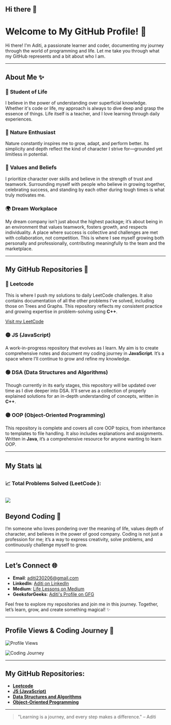 ## Hi there 👋

# Welcome to My GitHub Profile! 🌟

Hi there! I'm Aditi, a passionate learner and coder, documenting my journey through the world of programming and life. Let me take you through what my GitHub represents and a bit about who I am.

---

## About Me ✨

### 🌱 **Student of Life**
I believe in the power of understanding over superficial knowledge. Whether it's code or life, my approach is always to dive deep and grasp the essence of things. Life itself is a teacher, and I love learning through daily experiences.

### 🌿 **Nature Enthusiast**
Nature constantly inspires me to grow, adapt, and perform better. Its simplicity and depth reflect the kind of character I strive for—grounded yet limitless in potential.

### 🤝 **Values and Beliefs**
I prioritize character over skills and believe in the strength of trust and teamwork. Surrounding myself with people who believe in growing together, celebrating success, and standing by each other during tough times is what truly motivates me.

### 🌍 **Dream Workplace**
My dream company isn’t just about the highest package; it’s about being in an environment that values teamwork, fosters growth, and respects individuality. A place where success is collective and challenges are met with collaboration, not competition. This is where I see myself growing both personally and professionally, contributing meaningfully to the team and the marketplace.

---

## My GitHub Repositories 🚀

### 🔵 **Leetcode**
This is where I push my solutions to daily LeetCode challenges. It also contains documentation of all the other problems I’ve solved, including those on Trees and Graphs. This repository reflects my consistent practice and growing expertise in problem-solving using **C++**.

[Visit my LeetCode](https://leetcode.com/u/ADITI_23_02/)

### 🟡 **JS (JavaScript)**
A work-in-progress repository that evolves as I learn. My aim is to create comprehensive notes and document my coding journey in **JavaScript**. It’s a space where I’ll continue to grow and refine my knowledge.

### 🟢 **DSA (Data Structures and Algorithms)**
Though currently in its early stages, this repository will be updated over time as I dive deeper into DSA. It’ll serve as a collection of properly explained solutions for an in-depth understanding of concepts, written in **C++**.

### 🟣 **OOP (Object-Oriented Programming)**
This repository is complete and covers all core OOP topics, from inheritance to templates to file handling. It also includes explanations and assignments. Written in **Java**, it’s a comprehensive resource for anyone wanting to learn OOP.

---

## My Stats 📊

### 📈 **Total Problems Solved (LeetCode )**:  
<!--**LeetCode:** ![LeetCode Badge](https://img.shields.io/badge/LeetCode-%20%F0%9F%92%96-%231F8F00)  
**GFG:** ![GFG Badge](https://img.shields.io/badge/GFG-%20%F0%9F%92%96-%23E76F51)  
**Total Solved:** `[Auto-Updating Counter Placeholder]`-->
![](https://leetcard.jacoblin.cool/ADITI_23_02?ext=heatmap?font=milonga)
---

## Beyond Coding 🌟
I’m someone who loves pondering over the meaning of life, values depth of character, and believes in the power of good company. Coding is not just a profession for me; it’s a way to express creativity, solve problems, and continuously challenge myself to grow.

---

## Let’s Connect 🌐
- **Email**: [aditi230206@gmail.com](mailto:aditi230206@gmail.com)
- **LinkedIn**: [Aditi on LinkedIn](https://www.linkedin.com/feed/)
- **Medium**: [Life Lessons on Medium](https://medium.com/@ADITI23)
- **GeeksforGeeks**: [Aditi's Profile on GFG](https://www.geeksforgeeks.org/user/aditi2ysny/)

Feel free to explore my repositories and join me in this journey. Together, let’s learn, grow, and create something magical! ✨

---

## Profile Views & Coding Journey 📌

![Profile Views](https://komarev.com/ghpvc/?username=23Aditi)

![Coding Journey](https://media.giphy.com/media/Y3wz5mrj6nT2FzEoh9/giphy.gif) 

---

## My GitHub Repositories:

- [**Leetcode**](https://github.com/23Aditi/LeetCode)
- [**JS (JavaScript)**](https://github.com/23Aditi/JS)
- [**Data Structures and Algorithms**](https://github.com/23Aditi/Data-Structures-and-Algorithms)
- [**Object-Oriented Programming**](https://github.com/23Aditi/Object-Oriented-Programming)

---

> "Learning is a journey, and every step makes a difference." – Aditi
